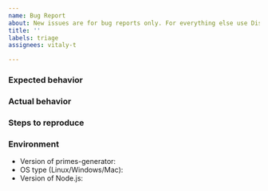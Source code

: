 ```yaml
---
name: Bug Report
about: New issues are for bug reports only. For everything else use Discussions.
title: ''
labels: triage
assignees: vitaly-t

---
```


### Expected behavior


### Actual behavior


### Steps to reproduce


### Environment

* Version of primes-generator:
* OS type (Linux/Windows/Mac):
* Version of Node.js:
